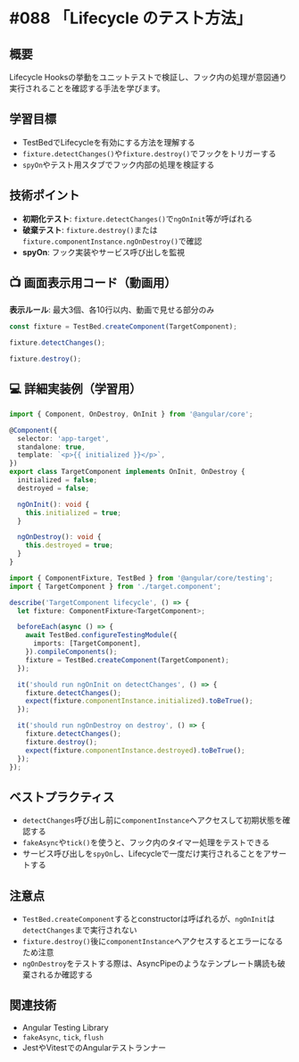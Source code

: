 # #088 「Lifecycle のテスト方法」

## 概要
Lifecycle Hooksの挙動をユニットテストで検証し、フック内の処理が意図通り実行されることを確認する手法を学びます。

## 学習目標
- TestBedでLifecycleを有効にする方法を理解する
- `fixture.detectChanges()`や`fixture.destroy()`でフックをトリガーする
- `spyOn`やテスト用スタブでフック内部の処理を検証する

## 技術ポイント
- **初期化テスト**: `fixture.detectChanges()`で`ngOnInit`等が呼ばれる
- **破棄テスト**: `fixture.destroy()`または`fixture.componentInstance.ngOnDestroy()`で確認
- **spyOn**: フック実装やサービス呼び出しを監視

## 📺 画面表示用コード（動画用）
**表示ルール**: 最大3個、各10行以内、動画で見せる部分のみ

```typescript
const fixture = TestBed.createComponent(TargetComponent);
```

```typescript
fixture.detectChanges();
```

```typescript
fixture.destroy();
```

## 💻 詳細実装例（学習用）
```typescript
import { Component, OnDestroy, OnInit } from '@angular/core';

@Component({
  selector: 'app-target',
  standalone: true,
  template: `<p>{{ initialized }}</p>`,
})
export class TargetComponent implements OnInit, OnDestroy {
  initialized = false;
  destroyed = false;

  ngOnInit(): void {
    this.initialized = true;
  }

  ngOnDestroy(): void {
    this.destroyed = true;
  }
}
```

```typescript
import { ComponentFixture, TestBed } from '@angular/core/testing';
import { TargetComponent } from './target.component';

describe('TargetComponent lifecycle', () => {
  let fixture: ComponentFixture<TargetComponent>;

  beforeEach(async () => {
    await TestBed.configureTestingModule({
      imports: [TargetComponent],
    }).compileComponents();
    fixture = TestBed.createComponent(TargetComponent);
  });

  it('should run ngOnInit on detectChanges', () => {
    fixture.detectChanges();
    expect(fixture.componentInstance.initialized).toBeTrue();
  });

  it('should run ngOnDestroy on destroy', () => {
    fixture.detectChanges();
    fixture.destroy();
    expect(fixture.componentInstance.destroyed).toBeTrue();
  });
});
```

## ベストプラクティス
- `detectChanges`呼び出し前に`componentInstance`へアクセスして初期状態を確認する
- `fakeAsync`や`tick()`を使うと、フック内のタイマー処理をテストできる
- サービス呼び出しを`spyOn`し、Lifecycleで一度だけ実行されることをアサートする

## 注意点
- `TestBed.createComponent`するとconstructorは呼ばれるが、`ngOnInit`は`detectChanges`まで実行されない
- `fixture.destroy()`後に`componentInstance`へアクセスするとエラーになるため注意
- `ngOnDestroy`をテストする際は、AsyncPipeのようなテンプレート購読も破棄されるか確認する

## 関連技術
- Angular Testing Library
- `fakeAsync`, `tick`, `flush`
- JestやVitestでのAngularテストランナー
